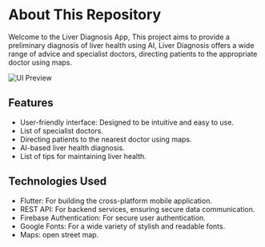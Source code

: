 # About This Repository

Welcome to the Liver Diagnosis App, This project aims to provide a preliminary diagnosis of liver health using AI, Liver Diagnosis offers a wide range of advice and specialist doctors, directing patients to the appropriate doctor using maps.

![UI Preview](assets/images/ui.png)

## Features

- User-friendly interface: Designed to be intuitive and easy to use.
- List of specialist doctors.
- Directing patients to the nearest doctor using maps.
- AI-based liver health diagnosis.
- List of tips for maintaining liver health.

## Technologies Used

- Flutter: For building the cross-platform mobile application.
- REST API: For backend services, ensuring secure data communication.
- Firebase Authentication: For secure user authentication.
- Google Fonts: For a wide variety of stylish and readable fonts.
- Maps: open street map.
  


